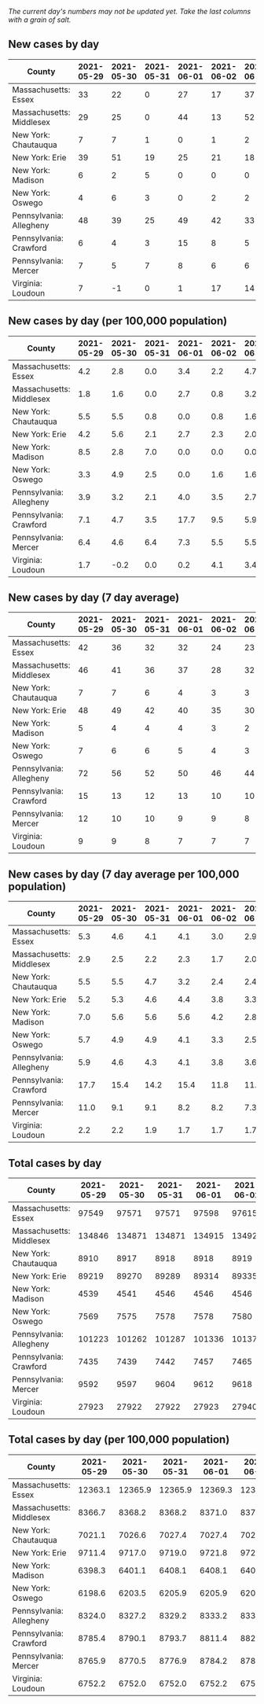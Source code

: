 _The current day's numbers may not be updated yet. Take the last columns with a grain of salt._
## New cases by day

| County | 2021-05-29 | 2021-05-30 | 2021-05-31 | 2021-06-01 | 2021-06-02 | 2021-06-03 | 2021-06-04 |
| --- | --- | --- | --- | --- | --- | --- | --- |
| Massachusetts: Essex | 33 | 22 | 0 | 27 | 17 | 37 | 27 |
| Massachusetts: Middlesex | 29 | 25 | 0 | 44 | 13 | 52 | 27 |
| New York: Chautauqua | 7 | 7 | 1 | 0 | 1 | 2 | 3 |
| New York: Erie | 39 | 51 | 19 | 25 | 21 | 18 | 33 |
| New York: Madison | 6 | 2 | 5 | 0 | 0 | 0 | 2 |
| New York: Oswego | 4 | 6 | 3 | 0 | 2 | 2 | 5 |
| Pennsylvania: Allegheny | 48 | 39 | 25 | 49 | 42 | 33 | 35 |
| Pennsylvania: Crawford | 6 | 4 | 3 | 15 | 8 | 5 | 6 |
| Pennsylvania: Mercer | 7 | 5 | 7 | 8 | 6 | 6 | 11 |
| Virginia: Loudoun | 7 | -1 | 0 | 1 | 17 | 14 | 2 |

## New cases by day (per 100,000 population)

| County | 2021-05-29 | 2021-05-30 | 2021-05-31 | 2021-06-01 | 2021-06-02 | 2021-06-03 | 2021-06-04 |
| --- | --- | --- | --- | --- | --- | --- | --- |
| Massachusetts: Essex | 4.2 | 2.8 | 0.0 | 3.4 | 2.2 | 4.7 | 3.4 |
| Massachusetts: Middlesex | 1.8 | 1.6 | 0.0 | 2.7 | 0.8 | 3.2 | 1.7 |
| New York: Chautauqua | 5.5 | 5.5 | 0.8 | 0.0 | 0.8 | 1.6 | 2.4 |
| New York: Erie | 4.2 | 5.6 | 2.1 | 2.7 | 2.3 | 2.0 | 3.6 |
| New York: Madison | 8.5 | 2.8 | 7.0 | 0.0 | 0.0 | 0.0 | 2.8 |
| New York: Oswego | 3.3 | 4.9 | 2.5 | 0.0 | 1.6 | 1.6 | 4.1 |
| Pennsylvania: Allegheny | 3.9 | 3.2 | 2.1 | 4.0 | 3.5 | 2.7 | 2.9 |
| Pennsylvania: Crawford | 7.1 | 4.7 | 3.5 | 17.7 | 9.5 | 5.9 | 7.1 |
| Pennsylvania: Mercer | 6.4 | 4.6 | 6.4 | 7.3 | 5.5 | 5.5 | 10.1 |
| Virginia: Loudoun | 1.7 | -0.2 | 0.0 | 0.2 | 4.1 | 3.4 | 0.5 |

## New cases by day (7 day average)

| County | 2021-05-29 | 2021-05-30 | 2021-05-31 | 2021-06-01 | 2021-06-02 | 2021-06-03 | 2021-06-04 |
| --- | --- | --- | --- | --- | --- | --- | --- |
| Massachusetts: Essex | 42 | 36 | 32 | 32 | 24 | 23 | 23 |
| Massachusetts: Middlesex | 46 | 41 | 36 | 37 | 28 | 32 | 27 |
| New York: Chautauqua | 7 | 7 | 6 | 4 | 3 | 3 | 3 |
| New York: Erie | 48 | 49 | 42 | 40 | 35 | 30 | 29 |
| New York: Madison | 5 | 4 | 4 | 4 | 3 | 2 | 2 |
| New York: Oswego | 7 | 6 | 6 | 5 | 4 | 3 | 3 |
| Pennsylvania: Allegheny | 72 | 56 | 52 | 50 | 46 | 44 | 39 |
| Pennsylvania: Crawford | 15 | 13 | 12 | 13 | 10 | 10 | 7 |
| Pennsylvania: Mercer | 12 | 10 | 10 | 9 | 9 | 8 | 7 |
| Virginia: Loudoun | 9 | 9 | 8 | 7 | 7 | 7 | 6 |

## New cases by day (7 day average per 100,000 population)

| County | 2021-05-29 | 2021-05-30 | 2021-05-31 | 2021-06-01 | 2021-06-02 | 2021-06-03 | 2021-06-04 |
| --- | --- | --- | --- | --- | --- | --- | --- |
| Massachusetts: Essex | 5.3 | 4.6 | 4.1 | 4.1 | 3.0 | 2.9 | 2.9 |
| Massachusetts: Middlesex | 2.9 | 2.5 | 2.2 | 2.3 | 1.7 | 2.0 | 1.7 |
| New York: Chautauqua | 5.5 | 5.5 | 4.7 | 3.2 | 2.4 | 2.4 | 2.4 |
| New York: Erie | 5.2 | 5.3 | 4.6 | 4.4 | 3.8 | 3.3 | 3.2 |
| New York: Madison | 7.0 | 5.6 | 5.6 | 5.6 | 4.2 | 2.8 | 2.8 |
| New York: Oswego | 5.7 | 4.9 | 4.9 | 4.1 | 3.3 | 2.5 | 2.5 |
| Pennsylvania: Allegheny | 5.9 | 4.6 | 4.3 | 4.1 | 3.8 | 3.6 | 3.2 |
| Pennsylvania: Crawford | 17.7 | 15.4 | 14.2 | 15.4 | 11.8 | 11.8 | 8.3 |
| Pennsylvania: Mercer | 11.0 | 9.1 | 9.1 | 8.2 | 8.2 | 7.3 | 6.4 |
| Virginia: Loudoun | 2.2 | 2.2 | 1.9 | 1.7 | 1.7 | 1.7 | 1.5 |

## Total cases by day

| County | 2021-05-29 | 2021-05-30 | 2021-05-31 | 2021-06-01 | 2021-06-02 | 2021-06-03 | 2021-06-04 |
| --- | --- | --- | --- | --- | --- | --- | --- |
| Massachusetts: Essex | 97549 | 97571 | 97571 | 97598 | 97615 | 97652 | 97679 |
| Massachusetts: Middlesex | 134846 | 134871 | 134871 | 134915 | 134928 | 134980 | 135007 |
| New York: Chautauqua | 8910 | 8917 | 8918 | 8918 | 8919 | 8921 | 8924 |
| New York: Erie | 89219 | 89270 | 89289 | 89314 | 89335 | 89353 | 89386 |
| New York: Madison | 4539 | 4541 | 4546 | 4546 | 4546 | 4546 | 4548 |
| New York: Oswego | 7569 | 7575 | 7578 | 7578 | 7580 | 7582 | 7587 |
| Pennsylvania: Allegheny | 101223 | 101262 | 101287 | 101336 | 101378 | 101411 | 101446 |
| Pennsylvania: Crawford | 7435 | 7439 | 7442 | 7457 | 7465 | 7470 | 7476 |
| Pennsylvania: Mercer | 9592 | 9597 | 9604 | 9612 | 9618 | 9624 | 9635 |
| Virginia: Loudoun | 27923 | 27922 | 27922 | 27923 | 27940 | 27954 | 27956 |

## Total cases by day (per 100,000 population)

| County | 2021-05-29 | 2021-05-30 | 2021-05-31 | 2021-06-01 | 2021-06-02 | 2021-06-03 | 2021-06-04 |
| --- | --- | --- | --- | --- | --- | --- | --- |
| Massachusetts: Essex | 12363.1 | 12365.9 | 12365.9 | 12369.3 | 12371.5 | 12376.1 | 12379.6 |
| Massachusetts: Middlesex | 8366.7 | 8368.2 | 8368.2 | 8371.0 | 8371.8 | 8375.0 | 8376.7 |
| New York: Chautauqua | 7021.1 | 7026.6 | 7027.4 | 7027.4 | 7028.2 | 7029.8 | 7032.1 |
| New York: Erie | 9711.4 | 9717.0 | 9719.0 | 9721.8 | 9724.0 | 9726.0 | 9729.6 |
| New York: Madison | 6398.3 | 6401.1 | 6408.1 | 6408.1 | 6408.1 | 6408.1 | 6411.0 |
| New York: Oswego | 6198.6 | 6203.5 | 6205.9 | 6205.9 | 6207.6 | 6209.2 | 6213.3 |
| Pennsylvania: Allegheny | 8324.0 | 8327.2 | 8329.2 | 8333.2 | 8336.7 | 8339.4 | 8342.3 |
| Pennsylvania: Crawford | 8785.4 | 8790.1 | 8793.7 | 8811.4 | 8820.9 | 8826.8 | 8833.9 |
| Pennsylvania: Mercer | 8765.9 | 8770.5 | 8776.9 | 8784.2 | 8789.7 | 8795.1 | 8805.2 |
| Virginia: Loudoun | 6752.2 | 6752.0 | 6752.0 | 6752.2 | 6756.3 | 6759.7 | 6760.2 |
